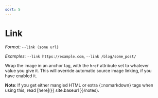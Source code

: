 ```yaml
---
sort: 5
---
```


# Link

_Format:_ `--link (some url)`

_Examples_: `--link https://example.com`, `--link /blog/some_post/`

Wrap the image in an anchor tag, with the `href` attribute set to whatever
value you give it. This will override automatic source image linking, if you
have enabled it.

**Note**: If you get either mangled HTML or extra {::nomarkdown} tags when
using this, read [here]({{ site.baseurl }}/notes).
